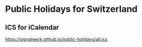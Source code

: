 # Public Holidays for Switzerland

## ICS for iCalendar
https://signalwerk.github.io/public-holidays/all.ics
